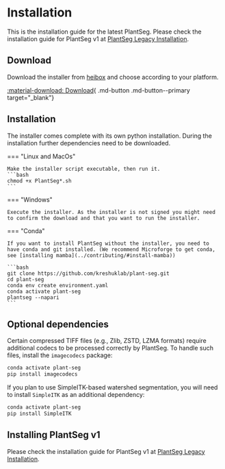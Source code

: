 # Installation

This is the installation guide for the latest PlantSeg.
Please check the installation guide for PlantSeg v1 at [PlantSeg Legacy Installation](../plantseg_legacy/installation.md).

## Download

Download the installer from [heibox](https://heibox.uni-heidelberg.de/d/72b4bd3ba5f14409bfee/) and choose according to your platform.

[:material-download: Download](https://heibox.uni-heidelberg.de/d/72b4bd3ba5f14409bfee/){ .md-button .md-button--primary target="_blank"}

## Installation

The installer comes complete with its own python installation. During the installation further dependencies need to be downloaded.

=== "Linux and MacOs"

    Make the installer script executable, then run it.
    ```bash
    chmod +x PlantSeg*.sh
    ```

===  "Windows"

    Execute the installer. As the installer is not signed you might need to confirm the download and that you want to run the installer.

=== "Conda"

    If you want to install PlantSeg without the installer, you need to have conda and git installed. (We recommend Microforge to get conda, see [installing mamba](../contributing/#install-mamba))

    ```bash
    git clone https://github.com/kreshuklab/plant-seg.git
    cd plant-seg
    conda env create environment.yaml
    conda activate plant-seg
    plantseg --napari
    ```

## Optional dependencies

Certain compressed TIFF files (e.g., Zlib, ZSTD, LZMA formats) require additional codecs to be processed correctly by PlantSeg. To handle such files, install the `imagecodecs` package:

```bash
conda activate plant-seg
pip install imagecodecs
```

If you plan to use SimpleITK-based watershed segmentation, you will need to install `SimpleITK` as an additional dependency:

```bash
conda activate plant-seg
pip install SimpleITK
```

## Installing PlantSeg v1

Please check the installation guide for PlantSeg v1 at [PlantSeg Legacy Installation](../plantseg_legacy/installation.md).
